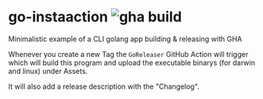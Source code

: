 # go-instaaction ![gha build](https://github.com/karantan/go-instaaction/workflows/Go/badge.svg)
Minimalistic example of a CLI golang app building &amp; releasing with GHA

Whenever you create a new Tag the `GoReleaser` GitHub Action will trigger which will
build this program and upload the executable binarys (for darwin and linux) under Assets.

It will also add a release description with the "Changelog".
